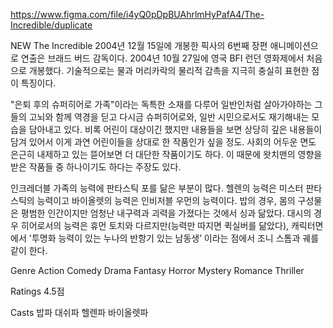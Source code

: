 
https://www.figma.com/file/i4yQ0pDpBUAhrlmHyPafA4/The-Incredible/duplicate


NEW
The Incredible
2004년 12월 15일에 개봉한 픽사의 6번째 장편 애니메이션으로 연출은 브래드 버드 감독이다. 2004년 10월 27일에 영국 BFI 런던 영화제에서 처음으로 개봉했다. 기술적으로는 물과 머리카락의 물리적 감촉을 지극히 충실히 표현한 점이 특징이다.

"은퇴 후의 슈퍼히어로 가족"이라는 독특한 소재를 다루어 일반인처럼 살아가야하는 그들의 고뇌와 함께 역경을 딛고 다시금 슈퍼히어로와, 일반 시민으로서도 재기해내는 모습을 담아내고 있다. 비록 어린이 대상이긴 했지만 내용들을 보면 상당히 깊은 내용들이 담겨 있어서 이게 과연 어린이들을 상대로 한 작품인가 싶을 정도. 사회의 어두운 면도 은근히 내제하고 있는 뜯어보면 더 대단한 작품이기도 하다. 이 때문에 왓치맨의 영향을 받은 작품들 중 하나이기도 하다는 주장도 있다.

인크레더블 가족의 능력에 판타스틱 포를 닮은 부분이 많다. 헬렌의 능력은 미스터 판타스틱의 능력이고 바이올렛의 능력은 인비저블 우먼의 능력이다. 밥의 경우, 몸의 구성물은 평범한 인간이지만 엄청난 내구력과 괴력을 가졌다는 것에서 싱과 닮았다. 대시의 경우 히어로서의 능력은 휴먼 토치와 다르지만(능력만 따지면 퀵실버를 닮았다), 캐릭터면에서 '투명화 능력이 있는 누나의 반항기 있는 남동생’ 이라는 점에서 조니 스톰과 궤를 같이 한다.

Genre
Action
Comedy
Drama
Fantasy
Horror
Mystery
Romance
Thriller

Ratings
4.5점

Casts
밥파
대쉬파
헬렌파
바이올렛파
